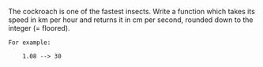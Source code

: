 The cockroach is one of the fastest insects. Write a function which takes its speed in km per hour and returns it in cm per second, rounded down to the integer (= floored).

    For example:

        1.08 --> 30